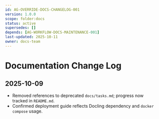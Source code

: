 ```yaml
---
id: AG-OVERRIDE-DOCS-CHANGELOG-001
version: 1.0.0
scope: folder:docs
status: active
supersedes: []
depends: [AG-WORKFLOW-DOCS-MAINTENANCE-001]
last-updated: 2025-10-11
owner: docs-team
---
```

# Documentation Change Log

## 2025-10-09
- Removed references to deprecated `docs/tasks.md`; progress now tracked in `README.md`.
- Confirmed deployment guide reflects Docling dependency and `docker compose` usage.
